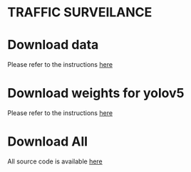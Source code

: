 # TRAFFIC SURVEILANCE

# Download data
Please refer to the instructions [here](https://github.com/manhcuong02/traffic-status-evaluation/blob/main/data/videos/Readme.md)

# Download weights for yolov5
Please refer to the instructions [here](https://github.com/manhcuong02/traffic-status-evaluation/blob/main/weights/Readme.md)

# Download All
All source code is available [here](https://doc-9o-9c-drive-data-export.googleusercontent.com/download/659k930vll651jhiq80aktit4v0fmlc8/g4eee6der6de8ver3kle8ojvcljr8uaq/1684804500000/c071794c-0c49-43bd-92bb-5b86d61a4d6f/114029249490242181682/ADt3v-NaeSE_d8iqqsJd4BFnydDk_4NrHimREj30Z_zrBkh6fhigHURA2byXqUa78NJJi05ADwWzz33Emy5kPBnIalYOsntkveP5tbWaLTtaNQ9jMyMetXCS2L6r5Ip22QhAtbS0bhHj3uNsMu9zRlWHKmyEtf94kycZKzu8Eh0dt4Dsm92VsQgtmDOkeghdsHw0EMBFy8XX-R2cVAMgzNgq5DC5eAfZzcLJBJEuhFqKaK1TlMG9CQP3dZ2FdN14WWXzrFRFhoZvs4eIQCPKqR-e9fiQmmijQ1DlNCUoDBHUhJzcvyFZqcqJ1nNnNB3UTtyDIwQnv_rQUjnlv8GCfmPJ_ko6UFd4eQ==?authuser=1&nonce=4goqgo0lnu4bu&user=114029249490242181682&hash=l8e61d9eljjepc804pq2u1fo05vm87in)
